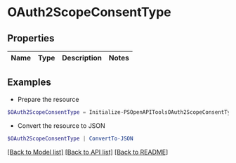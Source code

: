 # OAuth2ScopeConsentType
## Properties

Name | Type | Description | Notes
------------ | ------------- | ------------- | -------------

## Examples

- Prepare the resource
```powershell
$OAuth2ScopeConsentType = Initialize-PSOpenAPIToolsOAuth2ScopeConsentType 
```

- Convert the resource to JSON
```powershell
$OAuth2ScopeConsentType | ConvertTo-JSON
```

[[Back to Model list]](../README.md#documentation-for-models) [[Back to API list]](../README.md#documentation-for-api-endpoints) [[Back to README]](../README.md)


